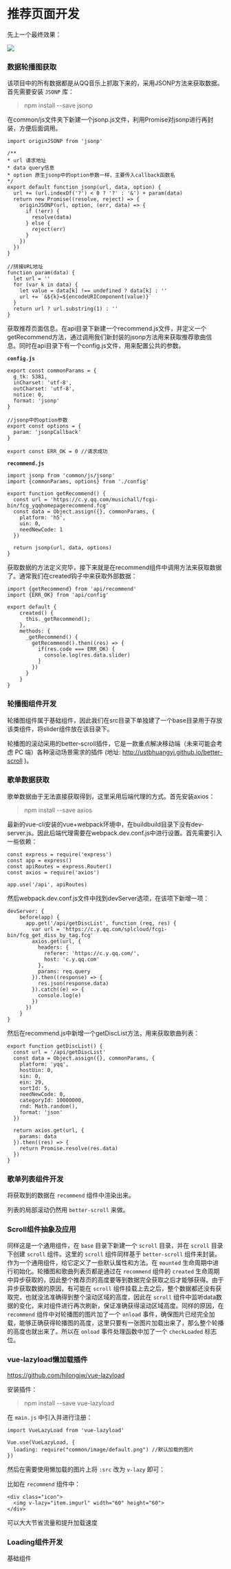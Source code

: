 # 推荐页面开发

先上一个最终效果：

![](http://img.blog.csdn.net/20171124154440808?font/5a6L5L2T/fontsize/400/fill/I0JBQkFCMA==/dissolve/70/gravity/SouthEast)

### **数据轮播图获取**

该项目中的所有数据都是从QQ音乐上抓取下来的，采用JSONP方法来获取数据。
首先需要安装 `JSONP` 库：

> npm install --save jsonp

在common/js文件夹下新建一个jsonp.js文件，利用Promise对jsonp进行再封装，方便后面调用。

```
import originJSONP from 'jsonp'

/**
* url 请求地址
* data query信息
* option 原生jsonp中的option参数一样，主要传入callback函数名
*/
export default function jsonp(url, data, option) {
  url += (url.indexOf('?') < 0 ? '?' : '&') + param(data)
  return new Promise((resolve, reject) => {
    originJSONP(url, option, (err, data) => {
      if (!err) {
        resolve(data)
      } else {
        reject(err)
      }
    })
  })
}

//拼接URL地址
function param(data) {
  let url = ''
  for (var k in data) {
    let value = data[k] !== undefined ? data[k] : ''
    url += `&${k}=${encodeURIComponent(value)}`
  }
  return url ? url.substring(1) : ''
}
```

获取推荐页面信息。在api目录下新建一个recommend.js文件，并定义一个getRecommend方法，通过调用我们新封装的jsonp方法用来获取推荐歌曲信息。同时在api目录下有一个config.js文件，用来配置公共的参数。

**`config.js`**

```
export const commonParams = {
  g_tk: 5381,
  inCharset: 'utf-8',
  outCharset: 'utf-8',
  notice: 0,
  format: 'jsonp'
}

//jsonp中的option参数
export const options = {
  param: 'jsonpCallback'
}

export const ERR_OK = 0 //请求成功
```

**`recommend.js`**

```
import jsonp from 'common/js/jsonp'
import {commonParams, options} from './config'

export function getRecommend() {
  const url = 'https://c.y.qq.com/musichall/fcgi-bin/fcg_yqqhomepagerecommend.fcg'
  const data = Object.assign({}, commonParams, {
    platform: 'h5',
    uin: 0,
    needNewCode: 1
  })

  return jsonp(url, data, options)
}
```

获取数据的方法定义完毕，接下来就是在recommend组件中调用方法来获取数据了。通常我们在created钩子中来获取外部数据：

```
import {getRecommend} from 'api/recommend'
import {ERR_OK} from 'api/config'

export default {
	created() {
	  this._getRecommend();
	},
	methods: {
	  _getRecommend() {
	    getRecommend().then((res) => {
	      if(res.code === ERR_OK) {
	        console.log(res.data.slider)
	      }
	    })
	  }
	}
}
```


### **轮播图组件开发**

轮播图组件属于基础组件，因此我们在src目录下单独建了一个base目录用于存放该类组件，将slider组件放在该目录下。

轮播图的滚动采用的better-scroll插件，它是一款重点解决移动端（未来可能会考虑 PC 端）各种滚动场景需求的插件 (地址: http://ustbhuangyi.github.io/better-scroll )。

### **歌单数据获取**

歌单数据由于无法直接获取得到，这里采用后端代理的方式。首先安装axios：

> npm install --save axios

最新的vue-cli安装的vue+webpack环境中，在buildbuild目录下没有dev-server.js。因此后端代理需要在webpack.dev.conf.js中进行设置。首先需要引入一些依赖：

```
const express = require('express')
const app = express()
const apiRoutes = express.Router()
const axios = require('axios')

app.use('/api', apiRoutes)
```

然后webpack.dev.conf.js文件中找到devServer选项，在该项下新增一项：

```
devServer: {
	before(app) {
	  app.get('/api/getDiscList', function (req, res) {
	    var url = 'https://c.y.qq.com/splcloud/fcgi-bin/fcg_get_diss_by_tag.fcg'
	    axios.get(url, {
	      headers: {
	        referer: 'https://c.y.qq.com/',
	        host: 'c.y.qq.com'
	      },
	      params: req.query
	    }).then((response) => {
	      res.json(response.data)
	    }).catch((e) => {
	      console.log(e)
	    })
	  })
	}
}
```

然后在recommend.js中新增一个getDiscList方法，用来获取歌曲列表：

```
export function getDiscList() {
  const url = '/api/getDiscList'
  const data = Object.assign({}, commonParams, {
    platform: 'yqq',
    hostUin: 0,
    sin: 0,
    ein: 29,
    sortId: 5,
    needNewCode: 0,
    categoryId: 10000000,
    rnd: Math.random(),
    format: 'json'
  })

  return axios.get(url, {
    params: data
  }).then((res) => {
    return Promise.resolve(res.data)
  })
}
```

### **歌单列表组件开发**

将获取到的数据在 `recommend` 组件中渲染出来。

列表的局部滚动仍然用 `better-scroll` 来做。


### **Scroll组件抽象及应用**

同样这是一个通用组件，在 `base` 目录下新建一个 `scroll` 目录，并在 `scroll` 目录下创建 `scroll` 组件。这里的 `scroll` 组件同样基于 `better-scroll` 组件来封装。作为一个通用组件，给它定义了一些默认属性和方法。在 `mounted` 生命周期中进行初始化。轮播图和歌曲列表页都是通过在 `recommend` 组件的 `created` 生命周期中异步获取的，因此整个推荐页的高度要等到数据完全获取之后才能够获得。由于异步获取数据的原因，有可能在 `scroll` 组件挂载上去之后，整个数据都还没有获取完，也就没法准确得到整个滚动区域的高度，因此在 `scroll` 组件中监听data数据的变化，来对组件进行再次刷新，保证准确获得滚动区域高度。同样的原因，在 `recommend` 组件中对轮播图的图片加了一个 `onload` 事件，确保图片已经完全加载，能够正确获得轮播图的高度，这里只要有一张图片加载出来了，那么整个轮播的高度也就出来了。所以在 `onload` 事件处理函数中加了一个 `checkLoaded` 标志位。


### **vue-lazyload懒加载插件**

https://github.com/hilongjw/vue-lazyload

安装插件：
> npm install --save vue-lazyload

在 `main.js` 中引入并进行注册：

```
import VueLazyLoad from 'vue-lazyload'

Vue.use(VueLazyLoad, {
  loading: require("common/image/default.png") //默认加载的图片
})
```

然后在需要使用懒加载的图片上将 `:src` 改为 `v-lazy` 即可：

比如在 `recommend` 组件中：
```
<div class="icon">
  <img v-lazy="item.imgurl" width="60" height="60">
</div>
```

可以大大节省流量和提升加载速度

### **Loading组件开发**

基础组件
